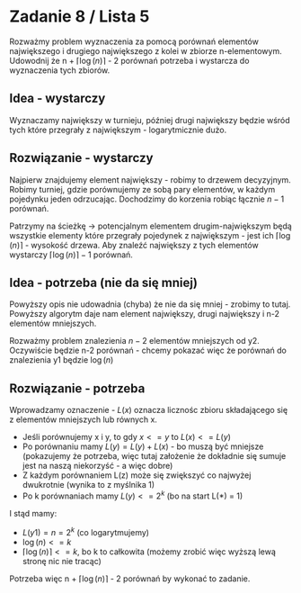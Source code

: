 # Zadanie 8 / Lista 5

Rozważmy problem wyznaczenia za pomocą porównań elementów największego i drugiego największego z kolei w zbiorze n-elementowym. Udowodnij że n + $\lceil \log(n) \rceil$ - 2 porównań potrzeba i wystarcza do wyznaczenia tych zbiorów.

## Idea - wystarczy

Wyznaczamy największy w turnieju, później drugi największy będzie wśród tych które przegrały z największym - logarytmicznie dużo. 

## Rozwiązanie - wystarczy

Najpierw znajdujemy element największy - robimy to drzewem decyzyjnym. Robimy turniej, gdzie porównujemy ze sobą pary elementów, w każdym pojedynku jeden odrzucając. Dochodzimy do korzenia robiąc łącznie $n - 1$ porównań.

Patrzymy na ścieżkę -> potencjalnym elementem drugim-największym będą wszystkie elementy które przegrały pojedynek z największym - jest ich $\lceil \log(n) \rceil$ - wysokość drzewa. Aby znaleźć największy z tych elementów wystarczy $\lceil \log(n) \rceil - 1$ porównań.


## Idea - potrzeba (nie da się mniej)

Powyższy opis nie udowadnia (chyba) że nie da się mniej - zrobimy to tutaj. Powyższy algorytm daje nam element największy, drugi największy i n-2 elementów mniejszych. 

Rozważmy problem znalezienia $n-2$ elementów mniejszych od y2. Oczywiście będzie n-2 porównań - chcemy pokazać więc że porównań do znalezienia y1 będzie $\log(n)$

## Rozwiązanie - potrzeba

Wprowadzamy oznaczenie - $L(x)$ oznacza licznośc zbioru składającego się z elementów mniejszych lub równych x. 

- Jeśli porównujemy x i y, to gdy $x <= y$ to $L(x) <= L(y)$
- Po porównaniu mamy $L(y) = L(y) + L(x)$ - bo muszą być mniejsze (pokazujemy że potrzeba, więc tutaj założenie że dokładnie się sumuje jest na naszą niekorzyść - a więc dobre)
- Z każdym porównaniem L(z) może się zwiększyć co najwyżej dwukrotnie (wynika to z myślnika 1)
- Po k porównaniach mamy $L(y) <= 2^k$ (bo na start L(*) = 1)

I stąd mamy:
- $L(y1) = n = 2^k$ (co logarytmujemy)
- $\log(n) <= k$
- $\lceil \log(n) \rceil <= k$, bo k to całkowita (możemy zrobić więc wyższą lewą stronę nic nie tracąc)

Potrzeba więc n + $\lceil \log(n) \rceil$ - 2 porównań by wykonać to zadanie.